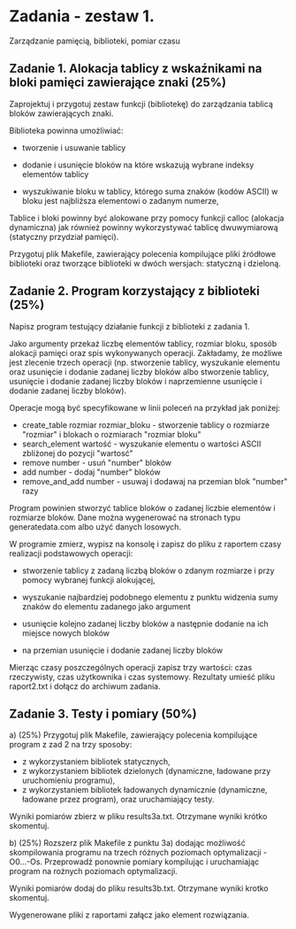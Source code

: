 # Zadania - zestaw 1.

Zarządzanie pamięcią, biblioteki, pomiar czasu 

## Zadanie 1. Alokacja tablicy z wskaźnikami na bloki pamięci zawierające znaki (25%)

Zaprojektuj i przygotuj zestaw funkcji (bibliotekę) do zarządzania tablicą bloków zawierających znaki.

Biblioteka powinna umożliwiać: 

- tworzenie i usuwanie tablicy

- dodanie i usunięcie bloków na które wskazują wybrane indeksy elementów tablicy 

- wyszukiwanie bloku w tablicy, którego suma znaków (kodów ASCII) w bloku jest najbliższa elementowi o zadanym numerze,

Tablice i bloki powinny być alokowane przy pomocy funkcji calloc (alokacja dynamiczna) jak również powinny wykorzystywać tablicę dwuwymiarową (statyczny przydział pamięci).

Przygotuj plik Makefile, zawierający polecenia kompilujące pliki źródłowe biblioteki oraz tworzące biblioteki w dwóch wersjach: statyczną i dzieloną.

## Zadanie 2. Program korzystający z biblioteki (25%)

Napisz program testujący działanie funkcji z biblioteki z zadania 1.

Jako argumenty przekaż liczbę elementów tablicy, rozmiar bloku, sposób alokacji  pamięci oraz spis wykonywanych operacji. Zakładamy, że możliwe jest zlecenie trzech operacji (np. stworzenie tablicy, wyszukanie elementu oraz usunięcie i dodanie zadanej liczby bloków albo stworzenie tablicy, usunięcie i dodanie zadanej liczby bloków i naprzemienne usunięcie i dodanie zadanej liczby bloków).

Operacje mogą być specyfikowane w linii poleceń na przykład jak poniżej:

* create_table rozmiar rozmiar_bloku - stworzenie tablicy o rozmiarze "rozmiar" i blokach o rozmiarach "rozmiar bloku" 
* search_element wartość - wyszukanie elementu o wartości ASCII zbliżonej do pozycji "wartosć" 
* remove number - usuń "number" bloków 
* add  number - dodaj "number" bloków 
* remove_and_add number - usuwaj i dodawaj na przemian blok 
  "number" razy

Program powinien stworzyć tablice bloków o zadanej liczbie elementów i rozmiarze bloków. Dane można wygenerować na stronach typu generatedata.com albo użyć danych losowych.

W programie zmierz, wypisz na konsolę i zapisz  do pliku z raportem  czasy realizacji podstawowych operacji:

- stworzenie tablicy z zadaną liczbą bloków o zdanym rozmiarze i przy pomocy wybranej funkcji alokującej,

- wyszukanie najbardziej podobnego elementu z punktu widzenia sumy znaków do elementu zadanego jako argument

- usunięcie kolejno zadanej liczby bloków a następnie dodanie  na ich miejsce nowych bloków

- na przemian usunięcie i dodanie zadanej liczby bloków 

Mierząc czasy poszczególnych operacji zapisz trzy wartości: czas rzeczywisty, czas użytkownika i czas systemowy. Rezultaty umieść pliku raport2.txt i dołącz do archiwum zadania.

## Zadanie 3. Testy i pomiary (50%)

a) (25%) Przygotuj plik Makefile, zawierający polecenia kompilujące program z zad 2 na trzy sposoby:
- z wykorzystaniem bibliotek statycznych,
- z wykorzystaniem bibliotek dzielonych (dynamiczne, ładowane przy uruchomieniu programu),
- z wykorzystaniem bibliotek ładowanych dynamicznie (dynamiczne, ładowane przez program),
oraz uruchamiający testy.

Wyniki pomiarów zbierz w pliku results3a.txt. Otrzymane wyniki krótko skomentuj.

b) (25%) Rozszerz plik Makefile z punktu 3a) dodając możliwość skompilowania programu na trzech różnych  poziomach optymalizacji -O0...-Os. Przeprowadź ponownie pomiary kompilując i uruchamiając program na rożnych poziomach optymalizacji.

Wyniki pomiarów dodaj do pliku results3b.txt. Otrzymane wyniki krotko skomentuj.

Wygenerowane pliki z raportami załącz jako element rozwiązania.
